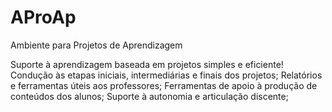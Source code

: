 # AProAp
Ambiente para Projetos de Aprendizagem

Suporte à aprendizagem baseada em projetos simples e eficiente! 
Condução às etapas iniciais, intermediárias e finais dos projetos;
Relatórios e ferramentas úteis aos professores;
Ferramentas de apoio à produção de conteúdos dos alunos;
Suporte à autonomia e articulação discente;

